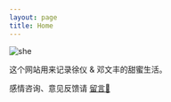 ```yaml
---
layout: page
title: Home
---
```


![she](https://z3.ax1x.com/2021/08/22/hpSPmR.jpg)

这个网站用来记录徐仪 & 邓文丰的甜蜜生活。

感情咨询、意见反馈请 [留言💬](https://github.com/xuyilife/xuyilife.github.io/issues/new)